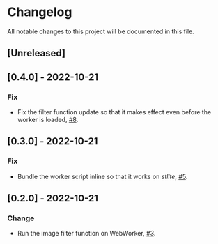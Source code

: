 # Changelog
All notable changes to this project will be documented in this file.

## [Unreleased]

## [0.4.0] - 2022-10-21

### Fix

- Fix the filter function update so that it makes effect even before the worker is loaded, [#8](https://github.com/whitphx/streamlit-fesion/pull/8).

## [0.3.0] - 2022-10-21

### Fix

- Bundle the worker script inline so that it works on _stlite_, [#5](https://github.com/whitphx/streamlit-fesion/pull/5).

## [0.2.0] - 2022-10-21

### Change

- Run the image filter function on WebWorker, [#3](https://github.com/whitphx/streamlit-fesion/pull/3).
